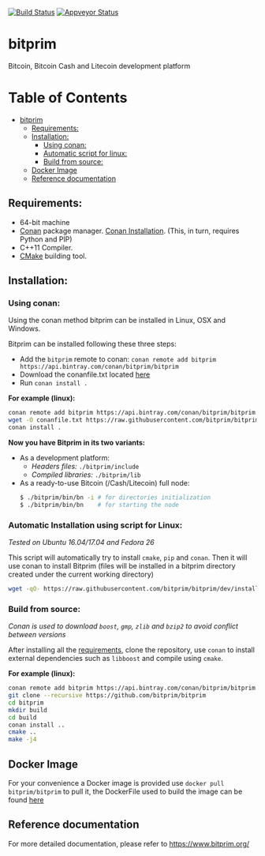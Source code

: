 [![Build Status](https://travis-ci.org/bitprim/bitprim.svg?branch=dev)](https://travis-ci.org/bitprim/bitprim) [![Appveyor Status](https://ci.appveyor.com/api/projects/status/github/bitprim/bitprim?branch=dev&svg=true)](https://ci.appveyor.com/project/bitprim/bitprim?branch=dev) 

<!-- [![Build Status](https://travis-ci.org/bitprim/bitprim.svg?branch=dev)](https://travis-ci.org/bitprim/bitprim)  -->

# bitprim
Bitcoin, Bitcoin Cash and Litecoin development platform

Table of Contents
=================

   * [bitprim](#bitprim)
      * [Requirements:](#requirements)
      * [Installation:](#installation)
        * [Using conan:](#using-conan)
        * [Automatic script for linux:](#automatic-installation-using-script-for-linux)
        * [Build from source:](#build-from-source)
      * [Docker Image](#docker-image)
      * [Reference documentation](#reference-documentation)

## Requirements:

- 64-bit machine
- [Conan](https://www.conan.io/) package manager. [Conan Installation](http://docs.conan.io/en/latest/installation.html#install-with-pip-recommended). (This, in turn, requires Python and PIP)
- C++11 Compiler.
- [CMake](https://cmake.org/) building tool.

## Installation:

### Using conan:
Using the conan method bitprim can be installed in Linux, OSX and Windows.

Bitprim can be installed following these three steps:
  * Add the `bitprim` remote to conan: ```conan remote add bitprim https://api.bintray.com/conan/bitprim/bitprim```
  * Download the conanfile.txt located [here](https://raw.githubusercontent.com/bitprim/bitprim/dev/install/conanfile.txt)
  * Run `conan install .`

**For example (linux):**
```sh
conan remote add bitprim https://api.bintray.com/conan/bitprim/bitprim
wget -O conanfile.txt https://raw.githubusercontent.com/bitprim/bitprim/dev/install/conanfile.txt
conan install .
```

**Now you have Bitprim in its two variants:**
  * As a development platform:  
    * *_Headers files_:* `./bitprim/include`  
    * *_Compiled libraries_:* `./bitprim/lib`
  * As a ready-to-use Bitcoin (/Cash/Litecoin) full node:
    ```sh
    $ ./bitprim/bin/bn -i # for directories initialization 
    $ ./bitprim/bin/bn    # for starting the node
    ```

### Automatic Installation using script for Linux:
*Tested on Ubuntu 16.04/17.04 and Fedora 26*

This script will automatically try to install `cmake`, `pip` and `conan`. Then it will use conan to install Bitprim (files will be installed in a bitprim directory created under the current working directory)

```sh
wget -qO- https://raw.githubusercontent.com/bitprim/bitprim/dev/install/install_bitprim.sh | bash
```

### Build from source:
*Conan is used to download `boost`, `gmp`, `zlib` and `bzip2` to avoid conflict between versions*

After installing all the [requirements](#requirements), clone the repository, use `conan` to install external dependencies such as `libboost` and compile using `cmake`.

**For example (linux):**
```sh
conan remote add bitprim https://api.bintray.com/conan/bitprim/bitprim
git clone --recursive https://github.com/bitprim/bitprim
cd bitprim
mkdir build
cd build
conan install ..
cmake ..
make -j4
```

## Docker Image
For your convenience a Docker image is provided use ```docker pull bitprim/bitprim``` to pull it, the DockerFile used to build the image can be found [here](https://github.com/bitprim/bitprim/blob/dev/install/Dockerfile)

## Reference documentation ##
For more detailed documentation, please refer to https://www.bitprim.org/
